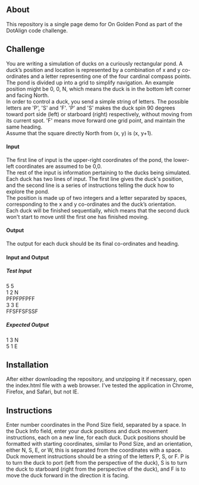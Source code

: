 ## About

This repository is a single page demo for On Golden Pond as part of the DotAlign code challenge.

## Challenge

You are writing a simulation of ducks on a curiously rectangular pond. A duck’s position and location is represented by a combination of x and y co-ordinates and a letter representing one of the four cardinal compass points. The pond is divided up into a grid to simplify navigation. An example position might be 0, 0, N, which means the duck is in the bottom left corner and facing North.  
In order to control a duck, you send a simple string of letters. The possible letters are 'P', 'S' and 'F'. 'P' and 'S' makes the duck spin 90 degrees toward port side (left) or starboard (right) respectively, without moving from its current spot. 'F' means move forward one grid point, and maintain the same heading.  
Assume that the square directly North from (x, y) is (x, y+1).  
#### Input
The first line of input is the upper-right coordinates of the pond, the lower-left coordinates are assumed to be 0,0.  
The rest of the input is information pertaining to the ducks being simulated. Each duck has two lines of input. The first line gives the duck's position, and the second line is a series of instructions telling the duck how to explore the pond.  
The position is made up of two integers and a letter separated by spaces, corresponding to the x and y co-ordinates and the duck’s orientation.  
Each duck will be finished sequentially, which means that the second duck won't start to move until the first one has finished moving.  
#### Output
The output for each duck should be its final co-ordinates and heading.  
#### Input and Output
##### Test Input
5 5  
1 2 N  
PFPFPFPFF  
3 3 E  
FFSFFSFSSF  
##### Expected Output
1 3 N  
5 1 E  

## Installation
After either downloading the repository, and unzipping it if necessary, open the index.html file with a web browser. I've tested the application in Chrome, Firefox, and Safari, but not IE.

## Instructions
Enter number coordinates in the Pond Size field, separated by a space. In the Duck Info field, enter your duck positions and duck movement instructions, each on a new line, for each duck. Duck positions should be formatted with starting coordinates, similar to Pond Size, and an orientation, either N, S, E, or W, this is separated from the coordinates with a space. Duck movement instructions should be a string of the letters P, S, or F. P is to turn the duck to port (left from the perspective of the duck), S is to turn the duck to starboard (right from the perspective of the duck), and F is to move the duck forward in the direction it is facing.
